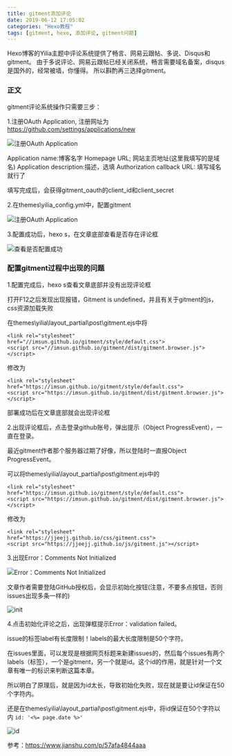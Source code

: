 ```yaml
---
title: gitment添加评论
date: 2019-06-12 17:05:02
categories: "Hexo教程" 
tags: [gitment, hexo, 添加评论, gitment问题]
---
```


Hexo博客的Yilia主题中评论系统提供了畅言、网易云跟帖、多说、Disqus和gitment。
由于多说评论、网易云跟帖已经关闭系统，畅言需要域名备案，disqus是国外的，经常被墙，你懂得。
所以斟酌再三选择gitment。
<!--more-->

### 正文

gitment评论系统操作只需要三步：

1.注册OAuth Application, 注册网址为<https://github.com/settings/applications/new>

![注册OAuth Application](./register_oath.png)

Application name:博客名字
Homepage URL; 网站主页地址(这里我填写的是域名)
Application description:描述，选填
Authorization callback URL: 填写域名就行了

填写完成后，会获得gitment_oauth的client_id和client_secret

2.在themes\yilia\_config.yml中，配置gitment

![注册OAuth Application](./oath_config.png)

3.配置成功后，hexo s，在文章底部查看是否存在评论框

![查看是否配置成功](./comment.png)



### 配置gitment过程中出现的问题

1.配置完成后，hexo s查看文章底部并没有出现评论框

打开F12之后发现出现报错，Gitment is undefined，并且有关于gitment的js，css资源加载失败

在themes\yilia\layout\_partial\post\gitment.ejs中将
```
<link rel="stylesheet" href="//imsun.github.io/gitment/style/default.css">
<script src="//imsun.github.io/gitment/dist/gitment.browser.js"></script>
```
修改为
```
<link rel="stylesheet" href="https://imsun.github.io/gitment/style/default.css">
<script src="https://imsun.github.io/gitment/dist/gitment.browser.js"></script>
```
部署成功后在文章底部就会出现评论框

2.出现评论框后，点击登录github账号，弹出提示（Object ProgressEvent），一直在登录。

最近gitment作者那个服务器过期了好像，所以登陆时一直报Object ProgressEvent。

可以将themes\yilia\layout\_partial\post\gitment.ejs中的
```
<link rel="stylesheet" href="https://imsun.github.io/gitment/style/default.css">
<script src="https://imsun.github.io/gitment/dist/gitment.browser.js"></script>
```
修改为
```
<link rel="stylesheet" href="https://jjeejj.github.io/css/gitment.css">
<script src="https://jjeejj.github.io/js/gitment.js"></script>
```

3.出现Error：Comments Not Initialized

![Error：Comments Not Initialized](./init.png)


文章作者需要登陆GitHub授权后，会显示初始化按钮(注意，不要多点按钮，否则issues出现多条一样的)

![init](./init_success.png)


4.点击初始化评论之后，出现弹框提示Error：validation failed。

issue的标签label有长度限制！labels的最大长度限制是50个字符。

在issues里面，可以发现是根据网页标题来新建issues的，然后每个issues有两个labels（标签），一个是gitment，另一个就是id。这个id的作用，就是针对一个文章有唯一的标识来判断这篇本章。

所以明白了原理后，就是因为id太长，导致初始化失败，现在就是要让id保证在50个字符内。

还是在themes\yilia\layout\_partial\post\gitment.ejs中，将id保证在50个字符以内
`id: '<%= page.date %>'`

![id](./id.png)


参考：<https://www.jianshu.com/p/57afa4844aaa>




